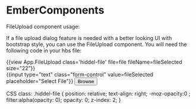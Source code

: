 EmberComponents
===============

FileUpload component usage:

If a file upload dialog feature is needed with a better looking UI with bootstrap style, you can use the FileUpload component. You will need the following code in your hbs file: 

<div class="panel-body">
  <div class="fileinputs">
    {{view App.FileUpload class='hiddel-file' file=file fileName=fileSelected size="22"}}
      <div class="fakefile form-inline">
        {{input type="text" class="form-control" value=fileSelected placeholder="Select File"}}
        <button type="button" {{bind-attr class=":btn :btn-success :form-control"}} title="Browse">Browse</button>
      </div>
    </div>
  </div>
</div>

CSS class: 
.hiddel-file {
       position: relative;
       text-align: right;
       -moz-opacity:0 ;
       filter:alpha(opacity: 0);
       opacity: 0;
       z-index: 2;
}
